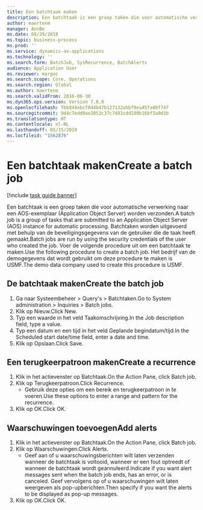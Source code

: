 ```yaml
---
title: Een batchtaak maken
description: Een batchtaak is een groep taken die voor automatische verwerking naar een AOS-exemplaar (Application Object Server) worden verzonden.
author: maertenm
manager: AnnBe
ms.date: 08/29/2018
ms.topic: business-process
ms.prod: ''
ms.service: dynamics-ax-applications
ms.technology: ''
ms.search.form: BatchJob, SysRecurrence, BatchAlerts
audience: Application User
ms.reviewer: margoc
ms.search.scope: Core, Operations
ms.search.region: Global
ms.author: maertenm
ms.search.validFrom: 2016-06-30
ms.dyn365.ops.version: Version 7.0.0
ms.openlocfilehash: fbb844ebcf8d4b47b127132a5bf0ea45fa40f747
ms.sourcegitcommit: 9d4c7edd0ae2053c37c7d81cdd180b16bf3a9d3b
ms.translationtype: HT
ms.contentlocale: nl-NL
ms.lasthandoff: 05/15/2019
ms.locfileid: "1562876"
---
```

# <a name="create-a-batch-job"></a><span data-ttu-id="9f275-103">Een batchtaak maken</span><span class="sxs-lookup"><span data-stu-id="9f275-103">Create a batch job</span></span>

[!include [task guide banner](../../includes/task-guide-banner.md)]

<span data-ttu-id="9f275-104">Een batchtaak is een groep taken die voor automatische verwerking naar een AOS-exemplaar (Application Object Server) worden verzonden.</span><span class="sxs-lookup"><span data-stu-id="9f275-104">A batch job is a group of tasks that are submitted to an Application Object Server (AOS) instance for automatic processing.</span></span> <span data-ttu-id="9f275-105">Batchtaken worden uitgevoerd met behulp van de beveiligingsgegevens van de gebruiker die de taak heeft gemaakt.</span><span class="sxs-lookup"><span data-stu-id="9f275-105">Batch jobs are run by using the security credentials of the user who created the job.</span></span> <span data-ttu-id="9f275-106">Voer de volgende procedure uit om een batchtaak te maken.</span><span class="sxs-lookup"><span data-stu-id="9f275-106">Use the following procedure to create a batch job.</span></span> <span data-ttu-id="9f275-107">Het bedrijf van de demogegevens dat wordt gebruikt om deze procedure te maken is USMF.</span><span class="sxs-lookup"><span data-stu-id="9f275-107">The demo data company used to create this procedure is USMF.</span></span>


## <a name="create-the-batch-job"></a><span data-ttu-id="9f275-108">De batchtaak maken</span><span class="sxs-lookup"><span data-stu-id="9f275-108">Create the batch job</span></span>
1. <span data-ttu-id="9f275-109">Ga naar Systeembeheer > Query's > Batchtaken.</span><span class="sxs-lookup"><span data-stu-id="9f275-109">Go to System administration > Inquiries > Batch jobs.</span></span>
2. <span data-ttu-id="9f275-110">Klik op Nieuw.</span><span class="sxs-lookup"><span data-stu-id="9f275-110">Click New.</span></span>
3. <span data-ttu-id="9f275-111">Typ een waarde in het veld Taakomschrijving.</span><span class="sxs-lookup"><span data-stu-id="9f275-111">In the Job description field, type a value.</span></span>
4. <span data-ttu-id="9f275-112">Typ een datum en een tijd in het veld Geplande begindatum/tijd.</span><span class="sxs-lookup"><span data-stu-id="9f275-112">In the Scheduled start date/time field, enter a date and time.</span></span>
5. <span data-ttu-id="9f275-113">Klik op Opslaan.</span><span class="sxs-lookup"><span data-stu-id="9f275-113">Click Save.</span></span>

## <a name="create-a-recurrence"></a><span data-ttu-id="9f275-114">Een terugkeerpatroon maken</span><span class="sxs-lookup"><span data-stu-id="9f275-114">Create a recurrence</span></span>
1. <span data-ttu-id="9f275-115">Klik in het actievenster op Batchtaak.</span><span class="sxs-lookup"><span data-stu-id="9f275-115">On the Action Pane, click Batch job.</span></span>
2. <span data-ttu-id="9f275-116">Klik op Terugkeerpatroon.</span><span class="sxs-lookup"><span data-stu-id="9f275-116">Click Recurrence.</span></span>
    * <span data-ttu-id="9f275-117">Gebruik deze opties om een bereik en terugkeerpatroon in te voeren.</span><span class="sxs-lookup"><span data-stu-id="9f275-117">Use these options to enter a range and pattern for the recurrence.</span></span>  
3. <span data-ttu-id="9f275-118">Klik op OK.</span><span class="sxs-lookup"><span data-stu-id="9f275-118">Click OK.</span></span>

## <a name="add-alerts"></a><span data-ttu-id="9f275-119">Waarschuwingen toevoegen</span><span class="sxs-lookup"><span data-stu-id="9f275-119">Add alerts</span></span>
1. <span data-ttu-id="9f275-120">Klik in het actievenster op Batchtaak.</span><span class="sxs-lookup"><span data-stu-id="9f275-120">On the Action Pane, click Batch job.</span></span>
2. <span data-ttu-id="9f275-121">Klik op Waarschuwingen.</span><span class="sxs-lookup"><span data-stu-id="9f275-121">Click Alerts.</span></span>
    * <span data-ttu-id="9f275-122">Geef aan of u waarschuwingsberichten wilt laten verzenden wanneer de batchtaak is voltooid, wanneer er een fout optreedt of wanneer de batchtaak wordt geannuleerd.</span><span class="sxs-lookup"><span data-stu-id="9f275-122">Indicate if you want alert messages sent when the batch job ends, has an error, or is canceled.</span></span> <span data-ttu-id="9f275-123">Geef vervolgens op of u waarschuwingen wilt laten weergeven als pop-upberichten.</span><span class="sxs-lookup"><span data-stu-id="9f275-123">Then specify if you want the alerts to be displayed as pop-up messages.</span></span>   
3. <span data-ttu-id="9f275-124">Klik op OK.</span><span class="sxs-lookup"><span data-stu-id="9f275-124">Click OK.</span></span>

